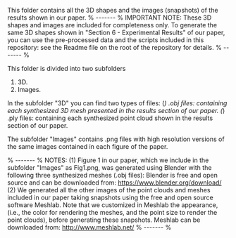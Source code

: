 This folder contains all the 3D shapes and the images (snapshots) of the results shown in our paper. 
% ------- %
IMPORTANT NOTE:
These 3D shapes and images are included for completeness only. To generate the same 3D shapes shown in "Section 6 - Experimental Results" of our paper, you can use the pre-processed data and the scripts included in this repository: see the Readme file on the root of the repository for details.
% ------- %

This folder is divided into two subfolders 
1) 3D.
2) Images.

In the subfolder "3D" you can find two types of files:
(*) .obj files: containing each synthesized 3D mesh presented in the results section of our paper. 
(*) .ply files: containing each synthesized point cloud shown in the results section of our paper. 

The subfolder "Images" contains .png files with high resolution versions of the same images contained in each figure of the paper.

% ------- %
NOTES:
(1) Figure 1 in our paper, which we include in the subfolder "Images" as Fig1.png, was generated using Blender with the following three synthesized meshes (.obj files):
Blender is free and open source and can be downloaded from: https://www.blender.org/download/
(2) We generated all the other images of the point clouds and meshes included in our paper taking snapshots using the free and open source software Meshlab. Note that we customized in Meshlab the appearance, (i.e., the color for rendering the meshes, and the point size to render the point clouds), before generating these snapshots.
Meshlab can be downloaded from: 
http://www.meshlab.net/
% ------- %

